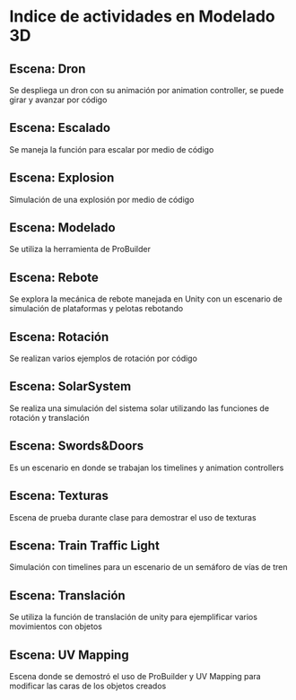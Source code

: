 # Indice de actividades en Modelado 3D

## Escena: Dron
Se despliega un dron con su animación por animation controller, se puede girar y avanzar por código

## Escena: Escalado
Se maneja la función para escalar por medio de código

## Escena: Explosion
Simulación de una explosión por medio de código

## Escena: Modelado
Se utiliza la herramienta de ProBuilder

## Escena: Rebote
Se explora la mecánica de rebote manejada en Unity con un escenario de simulación de plataformas y pelotas rebotando

## Escena: Rotación
Se realizan varios ejemplos de rotación por código

## Escena: SolarSystem
Se realiza una simulación del sistema solar utilizando las funciones de rotación y translación

## Escena: Swords&Doors
Es un escenario en donde se trabajan los timelines y animation controllers

## Escena: Texturas
Escena de prueba durante clase para demostrar el uso de texturas

## Escena: Train Traffic Light
Simulación con timelines para un escenario de un semáforo de vías de tren

## Escena: Translación
Se utiliza la función de translación de unity para ejemplificar varios movimientos con objetos

## Escena: UV Mapping
Escena donde se demostró el uso de ProBuilder y UV Mapping para modificar las caras de los objetos creados